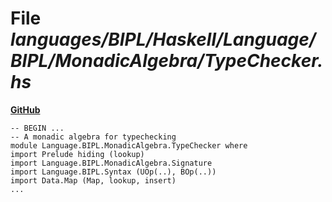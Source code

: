 # File _languages/BIPL/Haskell/Language/BIPL/MonadicAlgebra/TypeChecker.hs_
**[GitHub](https://github.com/softlang/yas/blob/master/languages/BIPL/Haskell/Language/BIPL/MonadicAlgebra/TypeChecker.hs)**
```
-- BEGIN ...
-- A monadic algebra for typechecking
module Language.BIPL.MonadicAlgebra.TypeChecker where
import Prelude hiding (lookup)
import Language.BIPL.MonadicAlgebra.Signature
import Language.BIPL.Syntax (UOp(..), BOp(..))
import Data.Map (Map, lookup, insert)
...
```
